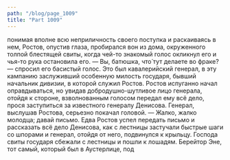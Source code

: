 ```yaml
---
path: "/blog/page_1009"
title: "Part 1009"
---
```


 понимая вполне всю неприличность своего поступка и раскаиваясь в нем, Ростов, опустив глаза, пробирался вон из дома, окруженного толпой блестящей свиты, когда чей-то знакомый голос окликнул его и чья-то рука остановила его.
— Вы, батюшка, что́ тут делаете во фраке? — спросил его басистый голос.
Это был кавалерийский генерал, в эту кампанию заслуживший особенную милость государя, бывший начальник дивизии, в которой служил Ростов.
Ростов испуганно начал оправдываться, но увидав добродушно-шутливое лицо генерала, отойдя к стороне, взволнованным голосом передал ему всё дело, прося заступиться за известного генералу Денисова. Генерал, выслушав Ростова, серьезно покачал головой.
— Жалко, жалко молодца; давай письмо.
Едва Ростов успел передать письмо и рассказать всё дело Денисова, как с лестницы застучали быстрые шаги со шпорами и генерал, отойдя от него, подвинулся к крыльцу. Господа свиты государя сбежали с лестницы и пошли к лошадям. Берейтор Эне, тот самый, который был в Аустерлице, под
